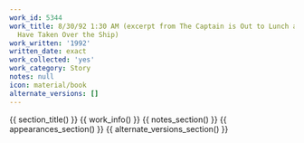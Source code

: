 ```yaml
---
work_id: 5344
work_title: 8/30/92 1:30 AM (excerpt from The Captain is Out to Lunch and the Sailors
  Have Taken Over the Ship)
work_written: '1992'
written_date: exact
work_collected: 'yes'
work_category: Story
notes: null
icon: material/book
alternate_versions: []
---
```


{{ section_title() }}
{{ work_info() }}
{{ notes_section() }}
{{ appearances_section() }}
{{ alternate_versions_section() }}
